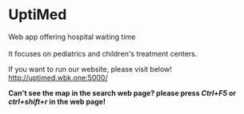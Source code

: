# UptiMed
Web app offering hospital waiting time
<br><br>
It focuses on pediatrics and children's treatment centers.

If you want to run our website, please visit below!
<a>http://uptimed.wbk.one:5000/<a>
  
<b>Can't see the map in the search web page?<b>
please press <em>Ctrl+F5</em> or <em>ctrl+shift+r</em> in the web page!

